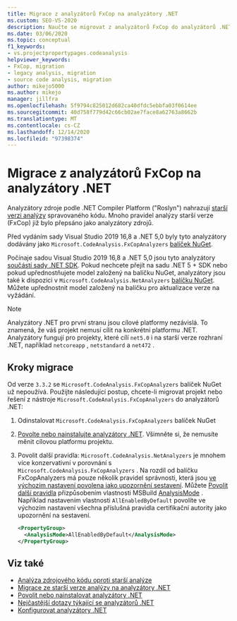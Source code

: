 ```yaml
---
title: Migrace z analyzátorů FxCop na analyzátory .NET
ms.custom: SEO-VS-2020
description: Naučte se migrovat z analyzátorů FxCop do analyzátorů .NET.
ms.date: 03/06/2020
ms.topic: conceptual
f1_keywords:
- vs.projectpropertypages.codeanalysis
helpviewer_keywords:
- FxCop, migration
- legacy analysis, migration
- source code analysis, migration
author: mikejo5000
ms.author: mikejo
manager: jillfra
ms.openlocfilehash: 5f9794c825012d682ca40dfdc5ebbfa03f0614ee
ms.sourcegitcommit: 40d758f779d42c66cb02ae7face8a62763a8662b
ms.translationtype: MT
ms.contentlocale: cs-CZ
ms.lasthandoff: 12/14/2020
ms.locfileid: "97398374"
---
```

# <a name="migrate-from-fxcop-analyzers-to-net-analyzers"></a>Migrace z analyzátorů FxCop na analyzátory .NET

Analyzátory zdroje podle .NET Compiler Platform ("Roslyn") nahrazují [starší verzi analýzy](code-analysis-for-managed-code-overview.md) spravovaného kódu. Mnoho pravidel analýzy starší verze (FxCop) již bylo přepsáno jako analyzátory zdrojů.

Před vydáním sady Visual Studio 2019 16,8 a .NET 5,0 byly tyto analyzátory dodávány jako `Microsoft.CodeAnalysis.FxCopAnalyzers` [balíček NuGet](https://www.nuget.org/packages/Microsoft.CodeAnalysis.FxCopAnalyzers).

Počínaje sadou Visual Studio 2019 16,8 a .NET 5,0 jsou tyto analyzátory [součástí sady .NET SDK](/dotnet/fundamentals/code-analysis/overview). Pokud nechcete přejít na sadu .NET 5 + SDK nebo pokud upřednostňujete model založený na balíčku NuGet, analyzátory jsou také k dispozici v `Microsoft.CodeAnalysis.NetAnalyzers` [balíčku NuGet](https://www.nuget.org/packages/Microsoft.CodeAnalysis.NetAnalyzers). Můžete upřednostnit model založený na balíčku pro aktualizace verze na vyžádání.

> [!NOTE]
> Analyzátory .NET pro první stranu jsou cílové platformy nezávislá. To znamená, že váš projekt nemusí cílit na konkrétní platformu .NET. Analyzátory fungují pro projekty, které cílí `net5.0` i na starší verze rozhraní .NET, například `netcoreapp` , `netstandard` a `net472` .

## <a name="migration-steps"></a>Kroky migrace

Od verze `3.3.2` se `Microsoft.CodeAnalysis.FxCopAnalyzers` balíček NuGet už nepoužívá. Použijte následující postup, chcete-li migrovat projekt nebo řešení z nástroje `Microsoft.CodeAnalysis.FxCopAnalyzers` do analyzátorů .NET:

1. Odinstalovat `Microsoft.CodeAnalysis.FxCopAnalyzers` balíček NuGet

2. [Povolte nebo nainstalujte analyzátory .NET](install-net-analyzers.md). Všimněte si, že nemusíte měnit cílovou platformu projektu.

3. Povolit další pravidla: `Microsoft.CodeAnalysis.NetAnalyzers` je mnohem více konzervativní v porovnání s `Microsoft.CodeAnalysis.FxCopAnalyzers` . Na rozdíl od balíčku FxCopAnalyzers má pouze několik pravidel správnosti, která jsou [ve výchozím nastavení povolena jako upozornění sestavení](/dotnet/fundamentals/code-analysis/overview#enabled-rules). Můžete [Povolit další pravidla](/dotnet/fundamentals/code-analysis/overview#enable-additional-rules) přizpůsobením vlastnosti MSBuild [AnalysisMode](/dotnet/core/project-sdk/msbuild-props#analysismode) . Například nastavením vlastnosti `AllEnabledByDefault` povolíte ve výchozím nastavení všechna příslušná pravidla certifikační autority jako upozornění na sestavení.

   ```xml
   <PropertyGroup>
     <AnalysisMode>AllEnabledByDefault</AnalysisMode>
   </PropertyGroup>
   ```

## <a name="see-also"></a>Viz také

- [Analýza zdrojového kódu oproti starší analýze](net-analyzers-faq.md#whats-the-difference-between-legacy-fxcop-and-net-analyzers)
- [Migrace ze starší verze analýzy na analyzátory .NET](migrate-from-legacy-analysis-to-net-analyzers.md)
- [Povolit nebo nainstalovat analyzátory .NET](install-net-analyzers.md)
- [Nejčastější dotazy týkající se analyzátorů .NET](net-analyzers-faq.md)
- [Konfigurovat analyzátory .NET](/dotnet/fundamentals/code-analysis/code-quality-rule-options)
